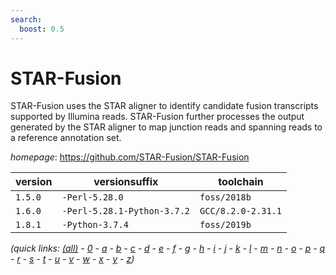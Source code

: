 ```yaml
---
search:
  boost: 0.5
---
```

# STAR-Fusion

STAR-Fusion uses the STAR aligner to identify candidate fusion transcripts   supported by Illumina reads. STAR-Fusion further processes the output generated by the STAR aligner   to map junction reads and spanning reads to a reference annotation set.

*homepage*: <https://github.com/STAR-Fusion/STAR-Fusion>

version | versionsuffix | toolchain
--------|---------------|----------
``1.5.0`` | ``-Perl-5.28.0`` | ``foss/2018b``
``1.6.0`` | ``-Perl-5.28.1-Python-3.7.2`` | ``GCC/8.2.0-2.31.1``
``1.8.1`` | ``-Python-3.7.4`` | ``foss/2019b``


*(quick links: [(all)](../index.md) - [0](../0/index.md) - [a](../a/index.md) - [b](../b/index.md) - [c](../c/index.md) - [d](../d/index.md) - [e](../e/index.md) - [f](../f/index.md) - [g](../g/index.md) - [h](../h/index.md) - [i](../i/index.md) - [j](../j/index.md) - [k](../k/index.md) - [l](../l/index.md) - [m](../m/index.md) - [n](../n/index.md) - [o](../o/index.md) - [p](../p/index.md) - [q](../q/index.md) - [r](../r/index.md) - [s](../s/index.md) - [t](../t/index.md) - [u](../u/index.md) - [v](../v/index.md) - [w](../w/index.md) - [x](../x/index.md) - [y](../y/index.md) - [z](../z/index.md))*

